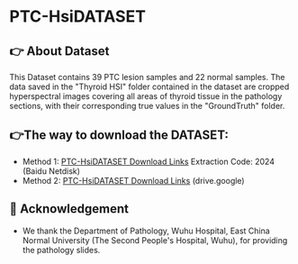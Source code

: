# PTC-HsiDATASET

## 👉 About Dataset
This Dataset contains 39 PTC lesion samples and 22 normal samples. The data saved in the "Thyroid HSI" folder contained in the dataset are cropped hyperspectral images covering all areas of thyroid tissue in the pathology sections, with their corresponding true values in the "GroundTruth" folder.      


## 👉The way to download the DATASET:  
- Method 1: [PTC-HsiDATASET Download Links](https://pan.baidu.com/s/1WhIaTp3k6MnmIm5o5pJv9w)  Extraction Code: 2024 (Baidu Netdisk)
- Method 2: [PTC-HsiDATASET Download Links](https://drive.google.com/drive/folders/1bW9iCwecS2x-nXktDTxqtydgmca4wcxg)  (drive.google)

## 🤝 Acknowledgement
* We thank the Department of Pathology, Wuhu Hospital, East China Normal University (The Second People's Hospital, Wuhu), for providing the pathology slides.
